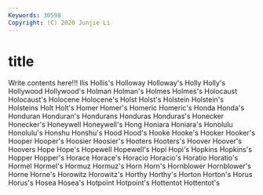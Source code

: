 ```yaml
---
Keywords: 30598
Copyright: (C) 2020 Junjie Li
---
```


# title

Write contents here!!!
llis 
Hollis's
Holloway 
Holloway's 
Holly 
Holly's 
Hollywood 
Hollywood's 
Holman 
Holman's 
Holmes 
Holmes's
Holocaust 
Holocaust's 
Holocene 
Holocene's 
Holst 
Holst's 
Holstein 
Holstein's 
Holsteins 
Holt
Holt's 
Homer 
Homer's 
Homeric 
Homeric's 
Honda 
Honda's 
Honduran 
Honduran's 
Hondurans
Honduras 
Honduras's 
Honecker 
Honecker's 
Honeywell 
Honeywell's 
Hong 
Honiara 
Honiara's 
Honolulu
Honolulu's 
Honshu 
Honshu's 
Hood 
Hood's 
Hooke 
Hooke's 
Hooker 
Hooker's 
Hooper
Hooper's 
Hoosier 
Hoosier's 
Hooters 
Hooters's 
Hoover 
Hoover's 
Hoovers 
Hope 
Hope's
Hopewell 
Hopewell's 
Hopi 
Hopi's 
Hopkins 
Hopkins's 
Hopper 
Hopper's 
Horace 
Horace's
Horacio 
Horacio's 
Horatio 
Horatio's 
Hormel 
Hormel's 
Hormuz 
Hormuz's 
Horn 
Horn's
Hornblower 
Hornblower's 
Horne 
Horne's 
Horowitz 
Horowitz's 
Horthy 
Horthy's 
Horton 
Horton's
Horus 
Horus's 
Hosea 
Hosea's 
Hotpoint 
Hotpoint's 
Hottentot 
Hottentot's 
